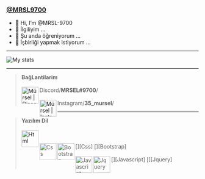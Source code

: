 ### [@MRSL9700](https://github.com/MRSL-9700 "@MRSL9700")

- 👋 Hi, I’m @MRSL-9700
- 👀 İlgiliyim ...
- 🌱 Şu anda öğreniyorum ...
- 💞️ İşbirliği yapmak istiyorum ...

------------
![My stats](https://github-readme-stats.vercel.app/api?username=MRSL-9700&show_icons=true&count_private=true)

------------


> **BağLantilarim**
> <br/><br/>
> [<img align="left" alt="Mürsel | Discord" width="44px" src="https://i.ibb.co/YtNhB1V/icons8-discord-new-logo-48.png" />][discord] Discord/**MRSEL#9700**/
> <br/><br/>
> [<img align="left" alt="Mürsel | Instagram" width="44px" src="https://i.ibb.co/tz8skHM/icons8-instagram-48.png" />][instagram] Instagram/**35_mursel**/
> 

------------
> **Yazılım Dil**
> <br/><br/>
> [<img align="left" alt="Html" width="44px" src="https://banner2.cleanpng.com/20180320/rse/kisspng-html-web-design-scalable-vector-graphics-world-wid-html5-icon-hd-5ab0c85c114163.9859552115215350680707.jpg" />][Html]
> <br/><br/>
> [<img align="left" alt="Css" width="44px" src="https://banner2.cleanpng.com/20180421/vdq/kisspng-css3-cascading-style-sheets-logo-html-markup-langu-5adbf15c141187.7175103915243636120822.jpg" />][Css] [<img align="left" alt="Bootstrap" width="44px" src="https://banner2.cleanpng.com/20180512/stw/kisspng-bootstrap-responsive-web-design-web-development-lo-5af676c04b0535.2749534815261016963073.jpg" />][Bootstrap]
> <br/><br/>
> [<img align="left" alt="Javascript" width="44px" src="https://banner2.cleanpng.com/20180425/uce/kisspng-javascript-html-logo-blog-css3-javanese-5ae02f3c692117.3464950815246415964306.jpg" />][Javascript] [<img align="left" alt="Jquery" width="44px" src="https://banner2.cleanpng.com/20180601/vio/kisspng-jquery-web-development-ajax-event-php-ajax-5b111dfd8f9687.0714511015278484455882.jpg" />][Jquery]
> <br/><br/>

[Html]: null
[instagram]: https://www.instagram.com/35_mursel/ 
[discord]: https://discord.gg/22d6m7dHuM
